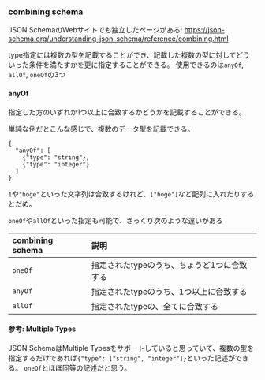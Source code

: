 ### combining schema
JSON SchemaのWebサイトでも独立したページがある: https://json-schema.org/understanding-json-schema/reference/combining.html

type指定には複数の型を記載することができ、記載した複数の型に対してどういった条件を満たすかを更に指定することができる。
使用できるのは`anyOf`, `allOf`, `oneOf`の3つ

#### anyOf
指定した方のいずれか1つ以上に合致するかどうかを記載することができる。

単純な例だとこんな感じで、複数のデータ型を記載できる。
```
{
  "anyOf": [
    {"type": "string"},
    {"type": "integer"}
  ]
}
```
`1`や`"hoge"`といった文字列は合致するけれど、`["hoge"]`など配列に入れたりするとだめ。

`oneOf`や`allOf`といった指定も可能で、ざっくり次のような違いがある

|combining schema|説明|
|:-----|:-----|
|`oneOf`|指定されたtypeのうち、ちょうど1つに合致する|
|`anyOf`|指定されたtypeのうち、1つ以上に合致する|
|`allOf`|指定されたtypeの、全てに合致する|

#### 参考: Multiple Types
JSON SchemaはMultiple Typesをサポートしていると思っていて、複数の型を指定するだけであれば`{"type": ["string", "integer"]}`といった記述ができる。
`oneOf`とほぼ同等の記述だと思う。
